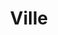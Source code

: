 ---
title: Ville
date: 
draft: false

# descripcion
description : Aro de plata pasante

materials: Plata 925

color: Plateado

dimensions: 1cm x 1,3cm

code: 01-20-0428

type: "Aros"

categories: []

price: $2.270,00

# Images
# first image will be shown in the product page
images:
  # - image: "images/path_to_image"
  # La ubicacion de las imagenes es imagenes/Aros/Aros.Solo Plata/01-20-0428-ville
  - image: "./images/aros/solo_plata/01-20-0428-ovalos_a.JPG"
  - image: "./images/aros/solo_plata/01-20-0428-ovalos_b.JPG"
---